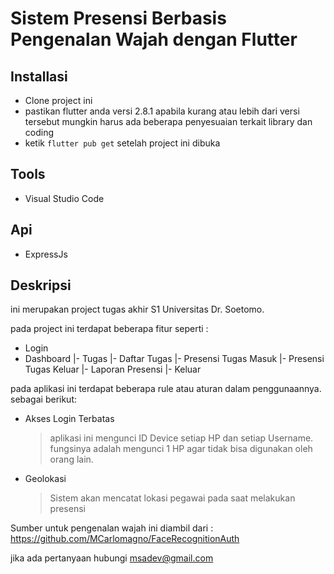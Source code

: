 # Sistem Presensi Berbasis Pengenalan Wajah dengan Flutter

## Installasi
- Clone project ini
- pastikan flutter anda versi 2.8.1 apabila kurang atau lebih dari versi tersebut mungkin harus ada beberapa penyesuaian terkait library dan coding
- ketik `flutter pub get` setelah project ini dibuka

## Tools
- Visual Studio Code

## Api
- ExpressJs

## Deskripsi
ini merupakan project tugas akhir S1 Universitas Dr. Soetomo.

pada project ini terdapat beberapa fitur seperti :

- Login
- Dashboard
  |- Tugas
    |- Daftar Tugas
      |- Presensi Tugas Masuk
      |- Presensi Tugas Keluar
  |- Laporan Presensi
  |- Keluar
  
pada aplikasi ini terdapat beberapa rule atau aturan dalam penggunaannya. sebagai berikut:
- Akses Login Terbatas
  > aplikasi ini mengunci ID Device setiap HP dan setiap Username. fungsinya adalah mengunci 1 HP agar tidak bisa digunakan oleh orang lain.
- Geolokasi
  > Sistem akan mencatat lokasi pegawai pada saat melakukan presensi

Sumber untuk pengenalan wajah ini diambil dari : https://github.com/MCarlomagno/FaceRecognitionAuth

jika ada pertanyaan hubungi msadev@gmail.com
